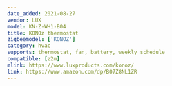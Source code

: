 ```yaml
---
date_added: 2021-08-27
vendor: LUX
model: KN-Z-WH1-B04
title: KONOz thermostat
zigbeemodel: ['KONOZ']
category: hvac
supports: thermostat, fan, battery, weekly schedule
compatible: [z2m]
mlink: https://www.luxproducts.com/konoz/
link: https://www.amazon.com/dp/B07Z8NL1ZR
---
```



